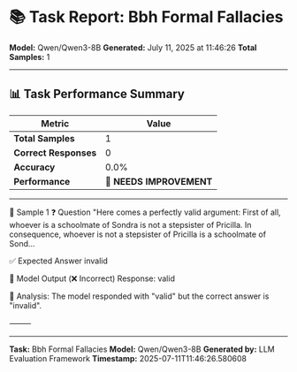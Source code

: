 # 📚 Task Report: Bbh Formal Fallacies

**Model:** Qwen/Qwen3-8B
**Generated:** July 11, 2025 at 11:46:26
**Total Samples:** 1

---

## 📊 Task Performance Summary

| Metric | Value |
| ------ | ----- |
| **Total Samples** | 1 |
| **Correct Responses** | 0 |
| **Accuracy** | 0.0% |
| **Performance** | 🔴 **NEEDS IMPROVEMENT** |

---

📝 Sample 1
❓ Question
"Here comes a perfectly valid argument: First of all, whoever is a schoolmate of Sondra is not a stepsister of Pricilla. In consequence, whoever is not a stepsister of Pricilla is a schoolmate of Sond...

✅ Expected Answer
invalid

🤖 Model Output (❌ Incorrect)
Response: valid

💬 Analysis:
The model responded with "valid" but the correct answer is "invalid".

⸻

---

**Task:** Bbh Formal Fallacies
**Model:** Qwen/Qwen3-8B
**Generated by:** LLM Evaluation Framework
**Timestamp:** 2025-07-11T11:46:26.580608